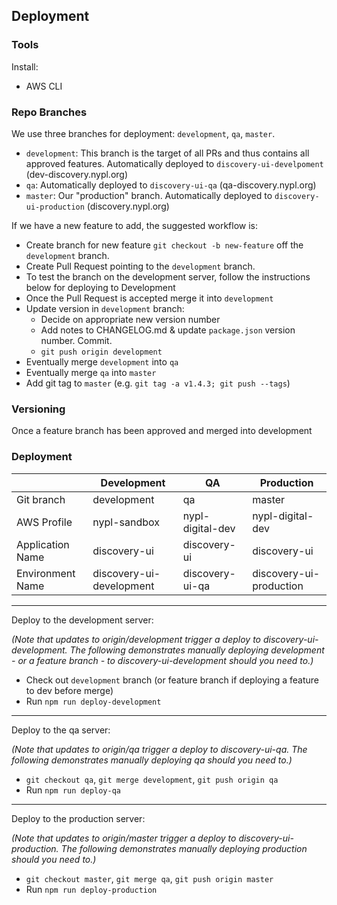## Deployment

### Tools

Install:

- AWS CLI

### Repo Branches

We use three branches for deployment: `development`, `qa`, `master`.

- `development`: This branch is the target of all PRs and thus contains all approved features. Automatically deployed to `discovery-ui-develpoment` (dev-discovery.nypl.org)
- `qa`: Automatically deployed to `discovery-ui-qa` (qa-discovery.nypl.org)
- `master`: Our "production" branch. Automatically deployed to `discovery-ui-production` (discovery.nypl.org)

If we have a new feature to add, the suggested workflow is:

- Create branch for new feature `git checkout -b new-feature` off the `development` branch.
- Create Pull Request pointing to the `development` branch.
- To test the branch on the development server, follow the instructions below for deploying to Development
- Once the Pull Request is accepted merge it into `development`
- Update version in `development` branch:
  - Decide on appropriate new version number
  - Add notes to CHANGELOG.md & update `package.json` version number. Commit.
  - `git push origin development`
- Eventually merge `development` into `qa`
- Eventually merge `qa` into `master`
- Add git tag to `master` (e.g. `git tag -a v1.4.3; git push --tags`)

### Versioning

Once a feature branch has been approved and merged into development

### Deployment

|                  | Development              | QA               | Production              |
| ---------------- | ------------------------ | ---------------- | ----------------------- |
| Git branch       | development              | qa               | master                  |
| AWS Profile      | nypl-sandbox             | nypl-digital-dev | nypl-digital-dev        |
| Application Name | discovery-ui             | discovery-ui     | discovery-ui            |
| Environment Name | discovery-ui-development | discovery-ui-qa  | discovery-ui-production |

---

Deploy to the development server:

_(Note that updates to origin/development trigger a deploy to discovery-ui-development. The following demonstrates manually deploying development - or a feature branch - to discovery-ui-development should you need to.)_

- Check out `development` branch (or feature branch if deploying a feature to dev before merge)
- Run `npm run deploy-development`

---

Deploy to the qa server:

_(Note that updates to origin/qa trigger a deploy to discovery-ui-qa. The following demonstrates manually deploying qa should you need to.)_

- `git checkout qa`, `git merge development`, `git push origin qa`
- Run `npm run deploy-qa`

---

Deploy to the production server:

_(Note that updates to origin/master trigger a deploy to discovery-ui-production. The following demonstrates manually deploying production should you need to.)_

- `git checkout master`, `git merge qa`, `git push origin master`
- Run `npm run deploy-production`
